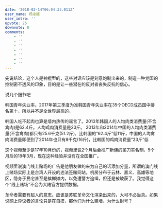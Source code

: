 ```yaml
---
date: '2018-03-14T06:04:33.011Z'
user_name: 杨永疑
user_intro: ''
upvote: 25
downvote: 0
comments:
    - ''
    - ''
    - ''
    - ''
    - ''
    - ''
    - ''
---
```


先说结论，这个人是神棍型的，这些对话应该是刻意炮制出来的，制造一种党国的控制密不透风的印象，目的是让一些潜在的反对者丧失反抗的信心。

说几个细节吧

韩国青年失业率，2017年第三季度为准韩国青年失业率在35个OECD成员国中排名第十，所以并不是全世界最高的。

韩国人吃不起肉也算是墙内热传的谣言了。2013年韩国人的人均肉类消费量(不含禽肉)是62.4斤，人均鸡肉消费量是23斤。 2013年和2014年中国的人均肉类消费量(不含禽肉)都只有25.6千克(51.2斤)，比韩国的“62.4斤”低11斤，中国的人均禽肉消费量即便到了2014年也只有8千克(16斤)，比韩国的鸡肉消费量“23斤”低

这个视频至少是17年10月份的，视频里说2个月后会推广新疆的菜刀实名制，5个月后的18年3月，现在这种经验并没有在全国推广。

视频里说澳门线上赌场的广告是他朋友做的来为自己的话添加分量，所谓的澳门线上赌场实际上是台湾人开设的违法签赌网站，机房分布于云林、嘉义、高雄等地区，隐身于民宅甚至是槟榔摊内，以免遭警方追缉，但还是被破获了。我觉得这个“线上赌场”不会为大陆官方提供数据。

革命者需要有超人的意志，应该是苏联革命文化渲染出来的，大可不必当真。如果说网上异议者的言论只是在自摸，那他们为什么建墙，为什么封号？
